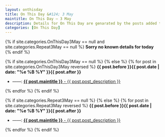 ```yaml
---
layout: onthisday
title: On This Day &#124; 3 May
maintitle: On This Day — 3 May
description: Details for On This Day are genarated by the posts added to the website so the content is subject to changes/updates over time.
categories: [On This Day]
---
```


{% if site.categories.OnThisDay3May == null and site.categories.Repeat3May == null %}
<strong>Sorry no known details for today</strong>
{% endif %}

{% if site.categories.OnThisDay3May == null %}
{% else %}
{% for post in site.categories.OnThisDay3May reversed %}
<strong>{{ post.before }}{{ post.date | date: "%e %B %Y" }}{{ post.after }}</strong>
<ul>
<li> ——: <a class="{{ post.class }}" href="{{ post.url }}"><strong>{{ post.maintitle }}</strong> - {{ post.post_description }}</a></li>
</ul>
{% endfor %}
{% endif %}

{% if site.categories.Repeat3May == null %}
{% else %}
{% for post in site.categories.Repeat3May reversed %}
<strong>{{ post.before }}{{ post.date | date: "%e %B %Y" }}{{ post.after }}</strong>
<ul>
<li> ——: <a class="{{ post.class }}" href="{{ post.url }}"><strong>{{ post.maintitle }}</strong> - {{ post.post_description }}</a></li>
</ul>
{% endfor %}
{% endif %}
